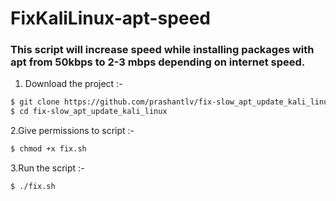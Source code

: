 # FixKaliLinux-apt-speed
### This script will increase speed while installing packages with apt from 50kbps to 2-3 mbps depending on internet speed.

1. Download the project :- 
```sh
$ git clone https://github.com/prashantlv/fix-slow_apt_update_kali_linux.git
$ cd fix-slow_apt_update_kali_linux
```
2.Give permissions to script :-
```sh
$ chmod +x fix.sh
```
3.Run the script :-
```sh
$ ./fix.sh
```
